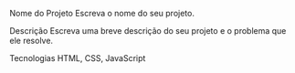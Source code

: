 Nome do Projeto
Escreva o nome do seu projeto.

Descrição
Escreva uma breve descrição do seu projeto e o problema que ele resolve.

Tecnologias
 HTML, 
 CSS, 
 JavaScript

